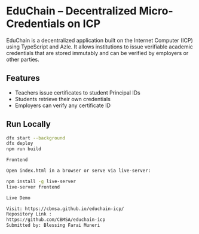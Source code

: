 
# EduChain – Decentralized Micro-Credentials on ICP

EduChain is a decentralized application built on the Internet Computer (ICP) using TypeScript and Azle. It allows institutions to issue verifiable academic credentials that are stored immutably and can be verified by employers or other parties.

## Features
- Teachers issue certificates to student Principal IDs
- Students retrieve their own credentials
- Employers can verify any certificate ID


## Run Locally

```bash
dfx start --background
dfx deploy
npm run build

Frontend

Open index.html in a browser or serve via live-server:

npm install -g live-server
live-server frontend

Live Demo

Visit: https://cbmsa.github.io/educhain-icp/
Repository Link :
https://github.com/CBMSA/educhain-icp
Submitted by: Blessing Farai Muneri 
